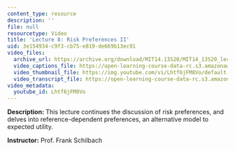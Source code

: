 ```yaml
---
content_type: resource
description: ''
file: null
resourcetype: Video
title: 'Lecture 8: Risk Preferences II'
uid: 3e154934-c9f3-cb75-e819-de669b13ec91
video_files:
  archive_url: https://archive.org/download/MIT14.13S20/MIT14_13S20_lec08_300k.mp4
  video_captions_file: https://open-learning-course-data-rc.s3.amazonaws.com/14-13-psychology-and-economics-spring-2020/08f210410c7459ce923fb6e42e755dc5_Lhtf6jFM8Vo.vtt
  video_thumbnail_file: https://img.youtube.com/vi/Lhtf6jFM8Vo/default.jpg
  video_transcript_file: https://open-learning-course-data-rc.s3.amazonaws.com/14-13-psychology-and-economics-spring-2020/d598dd15e2551f7397f8849357417963_Lhtf6jFM8Vo.pdf
video_metadata:
  youtube_id: Lhtf6jFM8Vo
---
```


**Description:** This lecture continues the discussion of risk preferences, and delves into reference-dependent preferences, an alternative model to expected utility.

**Instructor:** Prof. Frank Schilbach